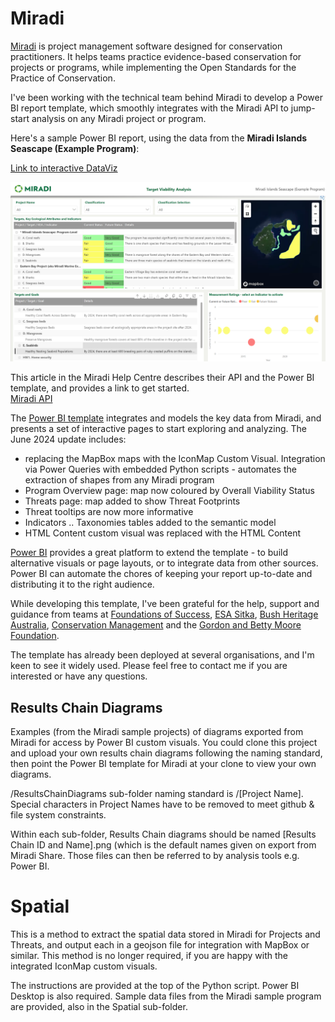 # Miradi
[Miradi](https://www.miradishare.org/) is project management software designed for conservation practitioners. It helps teams practice evidence-based conservation for projects or programs, while implementing the Open Standards for the Practice of Conservation.

I've been working with the technical team behind Miradi to develop a Power BI report template, which smoothly integrates with the Miradi API to jump-start analysis on any Miradi project or program.

Here's a sample Power BI report, using the data from the **Miradi Islands Seascape (Example Program)**:

[Link to interactive DataViz](https://app.powerbi.com/view?r=eyJrIjoiZDg4YzgyNzEtYzI2MC00NDM4LWEwM2QtYTA1MjI2NTczMTg5IiwidCI6ImRjMWYwNGY1LWMxZTUtNDQyOS1hODEyLTU3OTNiZTQ1YmY5ZCIsImMiOjEwfQ%3D%3D)

[![Click to view and interact with the report](https://github.com/Mike-Honey/miradi/blob/master/Miradi%20Program%20Dashboard%20-%20Miradi%20Islands%20Seascape%20(Example%20Program).png?raw=true)](https://app.powerbi.com/view?r=eyJrIjoiZDg4YzgyNzEtYzI2MC00NDM4LWEwM2QtYTA1MjI2NTczMTg5IiwidCI6ImRjMWYwNGY1LWMxZTUtNDQyOS1hODEyLTU3OTNiZTQ1YmY5ZCIsImMiOjEwfQ%3D%3D)


This article in the Miradi Help Centre describes their API and the Power BI template, and provides a link to get started.  
[Miradi API](https://help.miradishare.org/hc/en-us/articles/7651985079963-Miradi-API)

The [Power BI template](https://github.com/Mike-Honey/miradi/raw/master/Miradi%20Program%20Dashboard%20-%20Miradi%20Islands%20Seascape%20(Example%20Program).pbix) integrates and models the key data from Miradi, and presents a set of interactive pages to start exploring and analyzing. The June 2024 update includes:
- replacing the MapBox maps with the IconMap Custom Visual. Integration via Power Queries with embedded Python scripts - automates the extraction of shapes from any Miradi program
- Program Overview page: map now coloured by Overall Viability Status 
- Threats page: map added to show Threat Footprints
- Threat tooltips are now more informative
- Indicators .. Taxonomies tables added to the semantic model
- HTML Content custom visual was replaced with the HTML Content 

[Power BI](https://www.microsoft.com/en-au/power-platform/products/power-bi/) provides a great platform to extend the template - to build alternative visuals or page layouts, or to integrate data from other sources. Power BI can automate the chores of keeping your report up-to-date and distributing it to the right audience.

While developing this template, I've been grateful for the help, support and guidance from teams at [Foundations of Success](https://www.linkedin.com/company/foundations-of-success/), [ESA Sitka](https://www.linkedin.com/company/sitka-technology-group), [Bush Heritage Australia](https://www.linkedin.com/company/bush-heritage-australia), [Conservation Management](https://www.linkedin.com/company/bush-heritage-australia) and the [Gordon and Betty Moore Foundation](https://www.linkedin.com/company/moore-foundation).

The template has already been deployed at several organisations, and I'm keen to see it widely used. Please feel free to contact me if you are interested or have any questions.

## Results Chain Diagrams

Examples (from the Miradi sample projects) of diagrams exported from Miradi for access by Power BI custom visuals.  You could clone this project and upload your own results chain diagrams following the naming standard, then point the Power BI template for Miradi at your clone to view your own diagrams.

/ResultsChainDiagrams sub-folder naming standard is /[Project Name]. Special characters in Project Names have to be removed to meet github & file system constraints. 

Within each sub-folder, Results Chain diagrams should be named [Results Chain ID and Name].png (which is the default names given on export from Miradi Share. Those files can then be referred to by analysis tools e.g. Power BI.

# Spatial

This is a method to extract the spatial data stored in Miradi for Projects and Threats, and output each in a geojson file for integration with MapBox or similar. This method is no longer required, if you are happy with the integrated IconMap custom visuals.

The instructions are provided at the top of the Python script.  Power BI Desktop is also required. Sample data files from the Miradi sample program are provided, also in the Spatial sub-folder.

